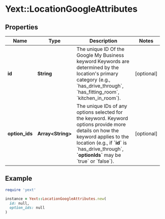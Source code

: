# Yext::LocationGoogleAttributes

## Properties

| Name | Type | Description | Notes |
| ---- | ---- | ----------- | ----- |
| **id** | **String** | The unique ID Of the Google My Business keyword  Keywords are determined by the location&#39;s primary category (e.g., &#x60;has_drive_through&#x60;, &#x60;has_fitting_room&#x60;, &#x60;kitchen_in_room&#x60;).  | [optional] |
| **option_ids** | **Array&lt;String&gt;** | The unique IDs of any options selected for the keyword.  Keyword options provide more details on how the keyword applies to the location (e.g., if **&#x60;id&#x60;** is &#x60;has_drive_through&#x60;, **&#x60;optionIds&#x60;** may be &#x60;true&#x60; or &#x60;false&#x60;).  | [optional] |

## Example

```ruby
require 'yext'

instance = Yext::LocationGoogleAttributes.new(
  id: null,
  option_ids: null
)
```

